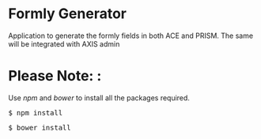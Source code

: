 # Formly Generator
Application to generate the formly fields in both ACE and PRISM. The same will be integrated with AXIS admin


# **Please Note:** :
Use *npm* and *bower* to install all the packages required.

<pre>$ npm install</pre> 

<pre>$ bower install</pre> 
